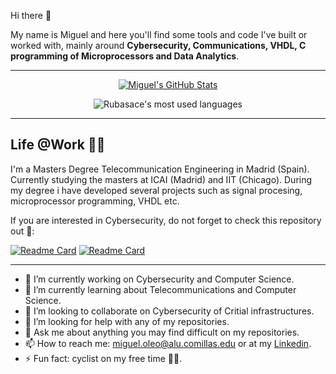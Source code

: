 Hi there 👋

My name is Miguel and here you'll find some tools and code I've built or worked with, mainly around **Cybersecurity, Communications, VHDL, C programming of Microprocessors and Data Analytics**. 

---

<p align="center">
  <a target="_blank" href="https://github.com/miguelob">
  <img alt="Miguel's GitHub Stats" align="center" src="https://github-readme-stats.vercel.app/api?username=miguelob&count_private=true&show_icons=true&theme=default" />
  </a>
</p>

<p align="center">
  <img align="center" margin-top="20px"
    alt="Rubasace's most used languages"
    src="https://github-readme-stats.vercel.app/api/top-langs/?username=miguelob&exclude_repo=github-readme-stats" />
</p>

--- 

## Life @Work 👨‍💻

I'm a Masters Degree Telecommunication Engineering in Madrid (Spain). Currently studying the masters at ICAI (Madrid) and IIT (Chicago). During my degree i have developed several projects such as signal procesing, microprocessor programming, VHDL etc.

If you are interested in Cybersecurity, do not forget to check this repository out 💯:

[![Readme Card](https://github-readme-stats.vercel.app/api/pin/?username=miguelob&repo=ICS-Hacking)](https://github.com/miguelob/ICS-Hacking)
[![Readme Card](https://github-readme-stats.vercel.app/api/pin/?username=miguelob&repo=ICS-Hacking)](https://github.com/anuraghazra/github-readme-stats)

---


- 🔭 I’m currently working on Cybersecurity and Computer Science.
- 🌱 I’m currently learning about Telecommunications and Computer Science.
- 👯 I’m looking to collaborate on Cybersecurity of Critial infrastructures.
- 🤔 I’m looking for help with any of my repositories.
- 💬 Ask me about anything you may find difficult on my repositories.
- 📫 How to reach me: miguel.oleo@alu.comillas.edu or at my [Linkedin](https://www.linkedin.com/in/miguel-oleo-blanco/).
- ⚡ Fun fact: cyclist on my free time 🚵🏻.
